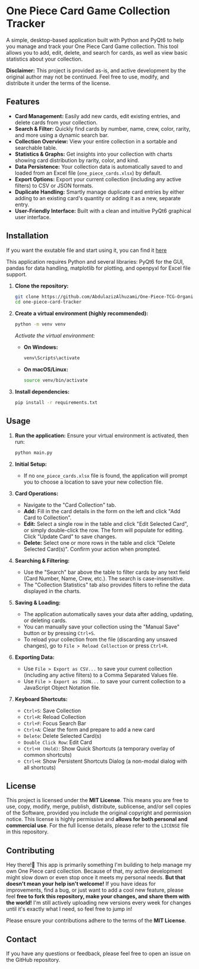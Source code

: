 # One Piece Card Game Collection Tracker

A simple, desktop-based application built with Python and PyQt6 to help you manage and track your One Piece Card Game collection. This tool allows you to add, edit, delete, and search for cards, as well as view basic statistics about your collection.

**Disclaimer:** This project is provided as-is, and active development by the original author may not be continued. Feel free to use, modify, and distribute it under the terms of the license.

## Features

* **Card Management:** Easily add new cards, edit existing entries, and delete cards from your collection.
* **Search & Filter:** Quickly find cards by number, name, crew, color, rarity, and more using a dynamic search bar.
* **Collection Overview:** View your entire collection in a sortable and searchable table.
* **Statistics & Graphs:** Get insights into your collection with charts showing card distribution by rarity, color, and kind.
* **Data Persistence:** Your collection data is automatically saved to and loaded from an Excel file (`one_piece_cards.xlsx`) by default.
* **Export Options:** Export your current collection (including any active filters) to CSV or JSON formats.
* **Duplicate Handling:** Smartly manage duplicate card entries by either adding to an existing card's quantity or adding it as a new, separate entry.
* **User-Friendly Interface:** Built with a clean and intuitive PyQt6 graphical user interface.

## Installation
If you want the exutable file and start using it, you can find it [here](https://github.com/AbdulazizAlhuzami/One-Piece-TCG-Organizer/releases)

This application requires Python and several libraries: PyQt6 for the GUI, pandas for data handling, matplotlib for plotting, and openpyxl for Excel file support.

1.  **Clone the repository:**
    ```bash
    git clone https://github.com/AbdulazizAlhuzami/One-Piece-TCG-Organizer
    cd one-piece-card-tracker
    ```

2.  **Create a virtual environment (highly recommended):**
    ```bash
    python -m venv venv
    ```
    *Activate the virtual environment:*
    * **On Windows:**
        ```bash
        venv\Scripts\activate
        ```
    * **On macOS/Linux:**
        ```bash
        source venv/bin/activate
        ```

3.  **Install dependencies:**
    ```bash
    pip install -r requirements.txt
    ```

## Usage

1.  **Run the application:**
    Ensure your virtual environment is activated, then run:
    ```bash
    python main.py
    ```

2.  **Initial Setup:**
    * If no `one_piece_cards.xlsx` file is found, the application will prompt you to choose a location to save your new collection file.

3.  **Card Operations:**
    * Navigate to the "Card Collection" tab.
    * **Add:** Fill in the card details in the form on the left and click "Add Card to Collection".
    * **Edit:** Select a single row in the table and click "Edit Selected Card", or simply double-click the row. The form will populate for editing. Click "Update Card" to save changes.
    * **Delete:** Select one or more rows in the table and click "Delete Selected Card(s)". Confirm your action when prompted.

4.  **Searching & Filtering:**
    * Use the "Search" bar above the table to filter cards by any text field (Card Number, Name, Crew, etc.). The search is case-insensitive.
    * The "Collection Statistics" tab also provides filters to refine the data displayed in the charts.

5.  **Saving & Loading:**
    * The application automatically saves your data after adding, updating, or deleting cards.
    * You can manually save your collection using the "Manual Save" button or by pressing `Ctrl+S`.
    * To reload your collection from the file (discarding any unsaved changes), go to `File > Reload Collection` or press `Ctrl+R`.

6.  **Exporting Data:**
    * Use `File > Export as CSV...` to save your current collection (including any active filters) to a Comma Separated Values file.
    * Use `File > Export as JSON...` to save your current collection to a JavaScript Object Notation file.

7.  **Keyboard Shortcuts:**
    * `Ctrl+S`: Save Collection
    * `Ctrl+R`: Reload Collection
    * `Ctrl+F`: Focus Search Bar
    * `Ctrl+A`: Clear the form and prepare to add a new card
    * `Delete`: Delete Selected Card(s)
    * `Double Click Row`: Edit Card
    * `Ctrl+H (Hold)`: Show Quick Shortcuts (a temporary overlay of common shortcuts)
    * `Ctrl+H`: Show Persistent Shortcuts Dialog (a non-modal dialog with all shortcuts)

## License

This project is licensed under the **MIT License**.
This means you are free to use, copy, modify, merge, publish, distribute, sublicense, and/or sell copies of the Software, provided you include the original copyright and permission notice. This license is highly permissive and **allows for both personal and commercial use**.
For the full license details, please refer to the `LICENSE` file in this repository.

## Contributing
Hey there!👋
This app is primarily something I'm building to help manage my own One Piece card collection. Because of that, my active development might slow down or even stop once it meets my personal needs. **But that doesn't mean your help isn't welcome!** If you have ideas for improvements, find a bug, or just want to add a cool new feature, please feel **free to fork this repository, make your changes, and share them with the world!** I'm still actively uploading new versions every week for changes until it's exactly what I need, so feel free to jump in!

Please ensure your contributions adhere to the terms of the **MIT License**.

## Contact

If you have any questions or feedback, please feel free to open an issue on the GitHub repository.
